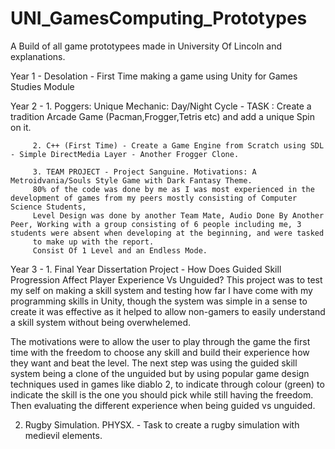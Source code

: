 # UNI_GamesComputing_Prototypes
 A Build of all game prototypees made in University Of Lincoln and explanations.
 
Year 1 - Desolation - First Time making a game using Unity for Games Studies Module
 
Year 2 - 1. Poggers: Unique Mechanic: Day/Night Cycle - TASK : Create a tradition Arcade Game (Pacman,Frogger,Tetris etc) and add a unique Spin on it.

         2. C++ (First Time) - Create a Game Engine from Scratch using SDL - Simple DirectMedia Layer - Another Frogger Clone.
         
         3. TEAM PROJECT - Project Sanguine. Motivations: A Metroidvania/Souls Style Game with Dark Fantasy Theme.
         80% of the code was done by me as I was most experienced in the development of games from my peers mostly consisting of Computer Science Students,
         Level Design was done by another Team Mate, Audio Done By Another Peer, Working with a group consisting of 6 people including me, 3 students were absent when developing at the beginning, and were tasked
         to make up with the report. 
         Consist Of 1 Level and an Endless Mode.
         
Year 3 - 1. Final Year Dissertation Project - How Does Guided Skill Progression Affect Player Experience Vs Unguided?
This project was to test my self on making a skill system and testing how far I have come with my programming skills in Unity, though the system was simple in a sense to create it was effective as it helped to allow
non-gamers to easily understand a skill system without being overwhelemed.

The motivations were to allow the user to play through the game the first time with the freedom to choose any skill and build their experience how they want and beat the level. 
The next step was using the guided skill system being a clone of the unguided but by using popular game design techniques used in games like diablo 2, to indicate through colour
(green) to indicate the skill is the one you should pick while still having the freedom. Then evaluating the different experience when being guided vs unguided.

2. Rugby Simulation. PHYSX. - Task to create a rugby simulation with medievil elements.
